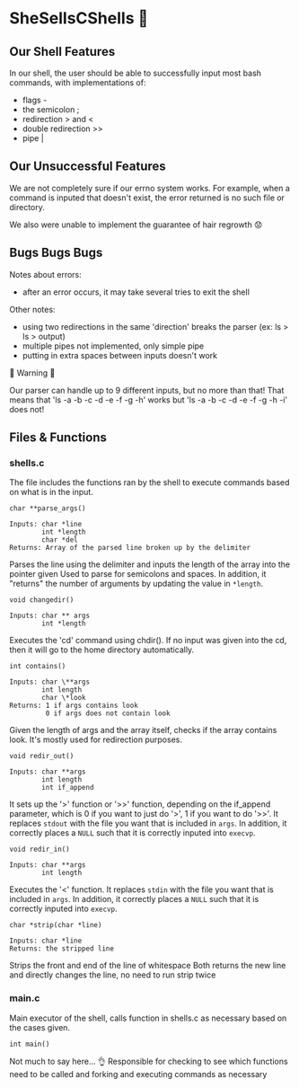 # SheSellsCShells :shell:

## Our Shell Features
In our shell, the user should be able to successfully input most bash
commands, with implementations of:
* flags -
* the semicolon ;
* redirection > and <
* double redirection >>
* pipe |

## Our Unsuccessful Features
We are not completely sure if our errno system works. For example, when a command is inputed that doesn't exist, the error returned is no such file or directory.

We also were unable to implement the guarantee of hair regrowth :worried:

## Bugs Bugs Bugs
Notes about errors:
* after an error occurs, it may take several tries to exit the shell

Other notes:
* using two redirections in the same 'direction' breaks the parser (ex: ls > ls > output)
* multiple pipes not implemented, only simple pipe
* putting in extra spaces between inputs doesn't work

:mushroom: Warning :mushroom:

Our parser can handle up to 9 different inputs, but no more than that!
That means that 'ls -a -b -c -d -e -f -g -h' works but 'ls -a -b -c -d -e -f -g -h -i' does not!


## Files & Functions
### shells.c
The file includes the functions ran by the shell to execute commands based on what is in the input.
```
char **parse_args()

Inputs: char *line
        int *length
        char *del
Returns: Array of the parsed line broken up by the delimiter
```

Parses the line using the delimiter and inputs the length of the array into the pointer given
Used to parse for semicolons and spaces. In addition, it "returns" the number of arguments by updating the value in ``*length``.

```
void changedir()

Inputs: char ** args
        int *length
```

Executes the 'cd' command using chdir(). If no input was given into the cd, then it will go to the home directory automatically.

```
int contains()

Inputs: char \**args
        int length
        char \*look
Returns: 1 if args contains look
         0 if args does not contain look
```

Given the length of args and the array itself, checks if the array contains look. It's mostly used for redirection purposes.

```
void redir_out()

Inputs: char **args
        int length
        int if_append
```

It sets up the '>' function or '>>' function, depending on the if_append parameter, which is 0 if you want to just do '>', 1 if you want to do '>>'. It replaces ``stdout`` with the file you want that is included in ``args``. In addition, it correctly places a ``NULL`` such that it is correctly inputed into ``execvp``.

```
void redir_in()

Inputs: char **args
        int length
```

Executes the '<' function. It replaces ``stdin`` with the file you want that is included in  ``args``. In addition, it correctly places a ``NULL`` such that it is correctly inputed into ``execvp``.

```
char *strip(char *line)

Inputs: char *line
Returns: the stripped line
```

Strips the front and end of the line of whitespace
Both returns the new line and directly changes the line, no need to run strip twice

### main.c
Main executor of the shell, calls function in shells.c as necessary based on the cases given.
```
int main()
```
Not much to say here... :ok_hand:
Responsible for checking to see which functions need to be called and forking and executing commands as necessary
